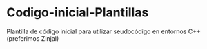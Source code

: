 # Codigo-inicial-Plantillas
Plantilla de código inicial para utilizar seudocódigo en entornos C++ (preferimos ZinjaI)
